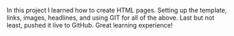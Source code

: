 In this project I learned how to create HTML pages. Setting up the template, links, images, headlines, and using GIT for all of the above. Last but not least, pushed it live to GitHub. Great learning experience!